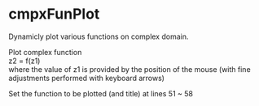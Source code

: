 # cmpxFunPlot
Dynamicly plot various functions on complex domain.

Plot complex function  
    z2 = f(z1)  
  where the value of z1 is provided by the position of the mouse 
    (with fine adjustments performed with keyboard arrows)  
    
Set the function to be plotted (and title) at lines 51 ~ 58

